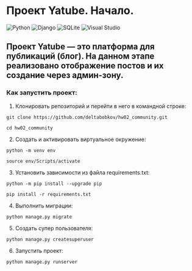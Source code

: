 # Проект Yatube. Начало.

![Python](https://img.shields.io/badge/Python-313131?style=flat&logo=Python&logoColor=white&labelColor=306998)
![Django](https://img.shields.io/badge/Django-313131?style=flat&logo=django&labelColor=092e20)
![SQLite](https://img.shields.io/badge/SQLite-313131?style=flat&logo=sqlite&logoColor=ffffff&labelColor=033b55)
![Visual Studio](https://img.shields.io/badge/VS%20Code-313131?style=flat&logo=visualstudiocode&logoColor=ffffff&labelColor=0098FF)

## Проект Yatube — это платформа для публикаций (блог). На данном этапе реализовано отображение постов и их создание через админ-зону.

### Как запустить проект:

1. Клонировать репозиторий и перейти в него в командной строке:

```
git clone https://github.com/deltabobkov/hw02_community.git

cd hw02_community
```

2. Cоздать и активировать виртуальное окружение:

```
python -m venv env

source env/Scripts/activate
```

3. Установить зависимости из файла requirements.txt:

```
python -m pip install --upgrade pip

pip install -r requirements.txt
```

4. Выполнить миграции:

```
python manage.py migrate
```

5. Создать супер пользователя:

```
python manage.py createsuperuser
```

6. Запустить проект:

```
python manage.py runserver
```
